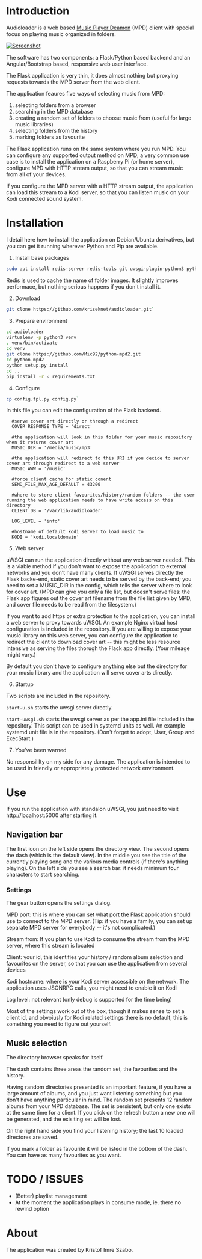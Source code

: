 # Introduction

Audioloader is a web based [Music Player Deamon](http://www.musicpd.org) (MPD) client with special focus on playing music organized in folders.

[![Screenshot](https://i.postimg.cc/fyCT7vS9/Screenshot-from-2020-04-26-16-03-24.png)](https://postimg.cc/fS3NDmKz)

The software has two components: a Flask/Python based backend and an Angular/Bootstrap based, responsive web user interface.

The Flask application is very thin, it does almost nothing but proxying requests towards the MPD server from the web client.

The application feaures five ways of selecting music from MPD:

1. selecting folders from a browser
1. searching in the MPD database
1. creating a random set of folders to choose music from (useful for large music libraries)
1. selecting folders from the history
1. marking folders as favourite


The Flask application runs on the same system where you run MPD. You can configure any supported output method on MPD; a very common use case is to install the application on a Raspberry Pi (or home server), configure MPD with HTTP stream output, so that you can stream music from all of your devices.

If you configure the MPD server with a HTTP stream output, the application can load this stream to a Kodi server, so that you can listen music on your Kodi connected sound system.

# Installation

I detail here how to install the application on Debian/Ubuntu derivatives, but you can get it running wherever Python and Pip are available.

1. Install base packages

```bash
sudo apt install redis-server redis-tools git uwsgi-plugin-python3 python3 python3-pip python3-virtualenv`
```

Redis is used to cache the name of folder images. It slightly improves performace, but nothing serious happens if you don't install it.

2. Download

```bash
git clone https://github.com/kriseknet/audioloader.git`
```

3. Prepare environment

```bash
cd audioloader
virtualenv -p python3 venv
. venv/bin/activate
cd venv
git clone https://github.com/Mic92/python-mpd2.git
cd python-mpd2
python setup.py install
cd ..
pip install -r < requirements.txt
```

4. Configure

```bash
cp config.tpl.py config.py`
```

In this file you can edit the configuration of the Flask backend.

```
  #serve cover art directly or through a redirect
  COVER_RESPONSE_TYPE = 'direct'

  #the application will look in this folder for your music repository when it returns cover art
  MUSIC_DIR = '/media/music/mp3'

  #the application will redirect to this URI if you decide to server cover art through redirect to a web server
  MUSIC_WWW = '/music'

  #force client cache for static conent
  SEND_FILE_MAX_AGE_DEFAULT = 43200

  #where to store client favourites/history/random folders -- the user running the web application needs to have write access on this directory
  CLIENT_DB = '/var/lib/audioloader'

  LOG_LEVEL = 'info'

  #hostname of default kodi server to load music to
  KODI = 'kodi.localdomain'
```

5. Web server

uWSGI can run the application directly without any web server needed. This is a viable method if you don't want to expose the application to external networks and you don't have many clients. If uWSGI serves directly the Flask backe-end, static cover art needs to be served by the back-end; you need to set a MUSIC_DIR in the config, which tells the server where to look for cover art. (MPD can give you only a file list, but doesn't serve files: the Flask app figures out the cover art filename from the file list given by MPD, and cover file needs to be read from the filesystem.)

If you want to add https or extra protection to the application, you can install a web server to proxy towards uWSGI. An example Nginx virtual host configuration is included in the repository. If you are willing to expose your music library on this web server, you can configure the application to redirect the client to download cover art -- this might be less resource intensive as serving the files thorugh the Flack app directly. (Your mileage might vary.)

By default you don't have to configure anything else but the directory for your music library and the application will serve cover arts directly.

6. Startup

Two scripts are included in the repository.

`start-u.sh` starts the uwsgi server directly.

`start-uwsgi.sh` starts the uwsgi server as per the app.ini file included in the repository. This script can be used in systemd units as well. An example systemd unit file is in the repository. (Don't forget to adopt, User, Group and ExecStart.)

7. You've been warned

No responsililty on my side for any damage. The application is intended to be used in friendly or appropriately protected network environment.


# Use

If you run the application with standalon uWSGI, you just need to visit http://localhost:5000 after starting it.


## Navigation bar
The first icon on the left side opens the directory view. The second opens the dash (which is the default view). In the middle you see the title of the currently playing song and the various media controls (if there's anything playing). On the left side you see a search bar: it needs minimum four characters to start searching.

### Settings
The gear button opens the settings dialog.

MPD port: this is where you can set what port the Flask application should use to connect to the MPD server. (Tip: if you have a family, you can set up separate MPD server for everybody -- it's not complicated.)

Stream from: If you plan to use Kodi to consume the stream from the MPD server, where this stream is located

Client: your id, this identifies your history / random album selection and favourites on the server, so that you can use the application from several devices

Kodi hostname: where is your Kodi server accessible on the network. The application uses JSONRPC calls, you might need to enable it on Kodi

Log level: not relevant (only debug is supported for the time being)

Most of the settings work out of the box, though it makes sense to set a client id, and obvoiusly for Kodi related settings there is no default, this is something you need to figure out yourself.

## Music selection
The directory browser speaks for itself.

The dash contains three areas the random set, the favourites and the history.

Having random directories presented is an important feature, if you have a large amount of albums, and you just want listening something but you don't have anything particular in mind. The random set presents 12 random albums from your MPD database. The set is persistent, but only one exists at the same time for a client. If you click on the refresh button a new one will be generated, and the exisiting set will be lost.

On the right hand side you find your listening history; the last 10 loaded directores are saved.

If you mark a folder as favourite it will be listed in the bottom of the dash. You can have as many favourites as you want.


# TODO / ISSUES

- (Better) playlist management
- At the moment the application plays in consume mode, ie. there no rewind option


# About
The application was created by Kristof Imre Szabo.




